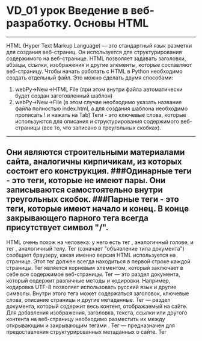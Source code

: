 # VD_01 урок Введение в веб-разработку. Основы HTML
---
HTML (Hyper Text Markup Language) — это стандартный язык разметки для создания веб-страниц. Он используется для структурирования содержимого на веб-странице. HTML позволяет задавать заголовки, абзацы, ссылки, изображения и другие элементы, которые составляют веб-страницу.
Чтобы начать работать с HTML в Python необходимо создать отдельный файл. Это можно сделать двумя способами:
1. webPy→New→HTML File (при этом внутри файла автоматически будет создан заготовленный шаблон)
2. webPy→New→File (в этом случае необходимо указать название файла полностью index.html, а для создания шаблона необходимо прописать ! и нажать на Tab)
Теги - это ключевые слова, которые используются для описания и структурирования содержимого веб-страницы (все то, что записано в треугольных скобках).
---
Они являются строительными материалами сайта, аналогичны кирпичикам, из которых состоит его конструкция.
###Одинарные теги - это теги, которые не имеют пары. Они записываются самостоятельно внутри треугольных скобок.
###Парные теги - это теги, которые имеют начало и конец. В конце закрывающего парного тега всегда присутствует символ "/".
---
HTML очень похож на человека: у него есть тег <head>, аналогичный голове, и тег <body>, аналогичный телу.
Тег <doctype html>(означает "объявление типа документа") сообщает браузеру, какая именно версия HTML используется на странице. Этот тег должен всегда находиться в первой строке каждой страницы. 
Тег <html>является корневым элементом, который заключает в себе все содержимое веб-страницы.
Тег <head> — это раздел документа, который содержит различные методы и кодировки. Например, кодировка UTF-8 позволяет использовать русский язык и другие символы. Внутри этого тега может содержаться заголовок, ключевые слова, описание страницы и другие метаданные. 
Тег <body> — раздел документа, который содержит весь контент, отображаемый на сайте. Для добавления изображения, заголовка, текста, ссылки или другого контента на веб-страницу необходимо разместить их между открывающим и закрывающим тегами <body>. 
Тег <meta> —  предназначен для предоставления структурированных метаданных о сайте. 
Тег <title> определяет заголовок документа, который отображается в заголовке окна браузера или на вкладке страницы.
